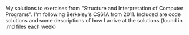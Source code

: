 My solutions to exercises from "Structure and Interpretation of Computer Programs". I'm following Berkeley's CS61A from 2011. Included are code solutions and some descriptions of how I arrive at the solutions (found in .md files each week)
